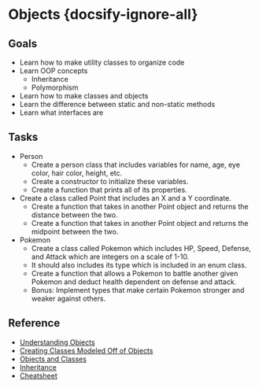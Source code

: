 # Objects {docsify-ignore-all}

## Goals

* Learn how to make utility classes to organize code
* Learn OOP concepts
  * Inheritance
  * Polymorphism
* Learn how to make classes and objects
* Learn the difference between static and non-static methods
* Learn what interfaces are

## Tasks

* Person
  * Create a person class that includes variables for name, age, eye color, hair color, height, etc.
  * Create a constructor to initialize these variables.
  * Create a function that prints all of its properties.
* Create a class called Point that includes an X and a Y coordinate.
  * Create a function that takes in another Point object and returns the distance between the two.
  * Create a function that takes in another Point object and returns the midpoint between the two.
* Pokemon
  * Create a class called Pokemon which includes HP, Speed, Defense, and Attack which are integers on a scale of 1-10.
  * It should also includes its type which is included in an enum class.
  * Create a function that allows a Pokemon to battle another given Pokemon and deduct health dependent on defense and attack.
  * Bonus: Implement types that make certain Pokemon stronger and weaker against others.

## Reference

* [Understanding Objects](https://docs.oracle.com/javase/tutorial/java/concepts/object.html)
* [Creating Classes Modeled Off of Objects](https://docs.oracle.com/javase/tutorial/java/concepts/class.html)
* [Objects and Classes](https://www.tutorialspoint.com/java/java_object_classes.htm)
* [Inheritance](https://docs.oracle.com/javase/tutorial/java/concepts/inheritance.html)
* [Cheatsheet](https://introcs.cs.princeton.edu/java/11cheatsheet/)
